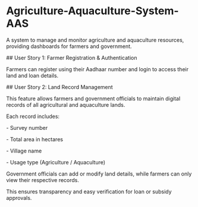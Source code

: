 # Agriculture-Aquaculture-System-AAS

A system to manage and monitor agriculture and aquaculture resources, providing dashboards for farmers and government.



\## User Story 1: Farmer Registration \& Authentication

Farmers can register using their Aadhaar number and login to access their land and loan details.



\## User Story 2: Land Record Management

This feature allows farmers and government officials to maintain digital records of all agricultural and aquaculture lands.  

Each record includes:

\- Survey number  

\- Total area in hectares  

\- Village name  

\- Usage type (Agriculture / Aquaculture)  

Government officials can add or modify land details, while farmers can only view their respective records.  

This ensures transparency and easy verification for loan or subsidy approvals.



